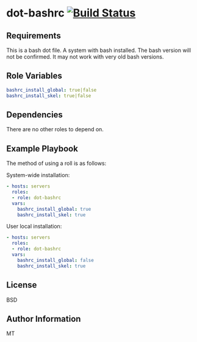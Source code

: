 dot-bashrc [![Build Status](https://travis-ci.org/mtangh/dot-bashrc.svg?branch=master)](https://travis-ci.org/mtangh/dot-bashrc)
==========

Requirements
------------

This is a bash dot file.
A system with bash installed.
The bash version will not be confirmed. It may not work with very old bash versions.

Role Variables
--------------

``` yaml
bashrc_install_global: true|false
bashrc_install_skel: true|false
```

Dependencies
------------

There are no other roles to depend on.

Example Playbook
----------------

The method of using a roll is as follows:

System-wide installation:

``` yaml
- hosts: servers
  roles:
  - role: dot-bashrc
  vars:
    bashrc_install_global: true
    bashrc_install_skel: true
```

User local installation:

``` yaml
- hosts: servers
  roles:
  - role: dot-bashrc
  vars:
    bashrc_install_global: false
    bashrc_install_skel: true
```

License
-------

BSD

Author Information
------------------

MT
